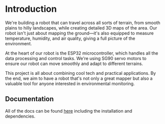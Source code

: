 # Introduction

We're building a robot that can travel across all sorts of terrain, from smooth plains to hilly landscapes, while creating detailed 3D maps of the area. 
Our robot isn't just about mapping the ground—it's also equipped to measure temperature, humidity, and air quality, giving a full picture of the environment.

At the heart of our robot is the ESP32 microcontroller, which handles all the data processing and control tasks. We're using SG90 servo motors to ensure our robot can move smoothly and adapt to different terrains. 

This project is all about combining cool tech and practical applications. 
By the end, we aim to have a robot that's not only a great mapper but also a valuable tool for anyone interested in environmental monitoring.

## Documentation

All of the docs can be found [here](https://topographic-robot.github.io/Documentation/) including the installation and dependencies.
